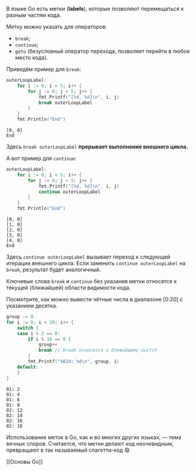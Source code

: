 В языке Go есть метки (**labels**), которые позволяют перемещаться к разным частям кода.

Метку можно указать для операторов:

-   `break`;
-   `continue`;
-   `goto` (безусловный оператор перехода, позволяет перейти в любое место кода).

Приведём пример для `break`:

```go
outerLoopLabel:
    for i := 0; i < 5; i++ {
        for j := 0; j < 5; j++ {
            fmt.Printf("[%d, %d]\n", i, j)
            break outerLoopLabel
        }
    }
    fmt.Println("End") 
```

```
[0, 0]
End 
```

Здесь `break outerLoopLabel` **прерывает выполнение внешнего цикла.**

А вот пример для `continue`:

```go
outerLoopLabel:
    for i := 0; i < 5; i++ {
        for j := 0; j < 5; j++ {
            fmt.Printf("[%d, %d]\n", i, j)
            continue outerLoopLabel
        }
    }
    fmt.Println("End") 
```

```
[0, 0]
[1, 0]
[2, 0]
[3, 0]
[4, 0]
End 
```

Здесь `continue outerLoopLabel` вызывает переход к следующей итерации внешнего цикла. Если заменить `continue outerLoopLabel` на `break`, результат будет аналогичный.

Ключевые слова `break` и `continue` без указания метки относятся к текущей (ближайшей) области видимости кода.

Посмотрите, как можно вывести чётные числа в диапазоне [0:20] с указанием десятка.

```go
group := 0
for i := 0; i < 20; i++ {
    switch {
    case i % 2 == 0:
        if i % 10 == 0 {
            group++
            break // break относится к ближайшему switch
        }
        fmt.Printf("%02d: %d\n", group, i)
    default:
    }
} 
```

```
01: 2
01: 4
01: 6
01: 8
02: 12
02: 14
02: 16
02: 18 
```

Использование меток в Go, как и во многих других языках, — тема вечных споров. Считается, что метки делают код неочевидным, превращают в так называемый спагетти-код 😄

[[Основы Go]]